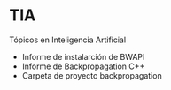 # TIA
Tópicos en Inteligencia Artificial
  - Informe de instalarción de BWAPI 
  - Informe de Backpropagation C++
  - Carpeta de proyecto backpropagation
